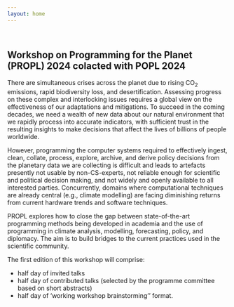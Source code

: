 ```yaml
---
layout: home
---
```

<style>
#logo-container {
    margin: 0 auto;
    width: 70vw;
	padding: 15px;
	padding-top: 0px;
}

#logo-container img {
    width: 70vw;
}
</style>

<div id='logo-container'></div>

## Workshop on Programming for the Planet (PROPL) 2024 colacted with POPL 2024

There are simultaneous crises across the planet due to rising CO<sub>2</sub> emissions, rapid biodiversity
loss, and desertification. Assessing progress on these complex and interlocking issues requires
a global view on the effectiveness of our adaptations and mitigations. To succeed in the coming
decades, we need a wealth of new data about our natural environment that we rapidly process
into accurate indicators, with sufficient trust in the resulting insights to make decisions that affect
the lives of billions of people worldwide.

However, programming the computer systems required to effectively ingest, clean, collate,
process, explore, archive, and derive policy decisions from the planetary data we are collecting
is difficult and leads to artefacts presently not usable by non-CS-experts, not reliable enough for
scientific and political decision making, and not widely and openly available to all interested
parties. Concurrently, domains where computational techniques are already central (e.g.,
climate modelling) are facing diminishing returns from current hardware trends and software
techniques.

PROPL explores how to close the gap between state-of-the-art programming methods being
developed in academia and the use of programming in climate analysis, modelling, forecasting,
policy, and diplomacy. The aim is to build bridges to the current practices used in the scientific
community.

The first edition of this workshop will comprise:

- half day of invited talks
- half day of contributed talks (selected by the programme committee based on short abstracts)
- half day of ‘working workshop brainstorming’’ format.